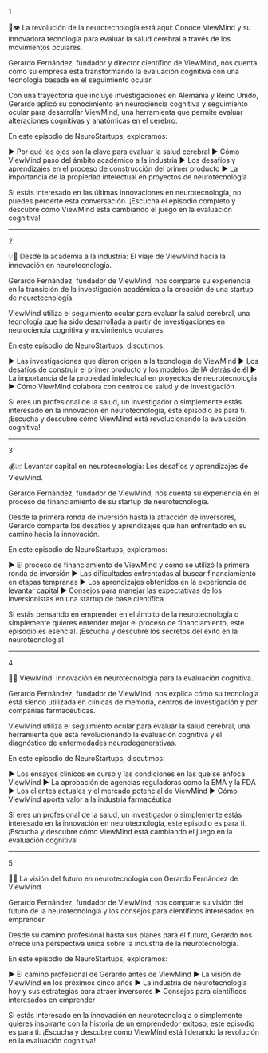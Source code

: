 1

🧠👁️ La revolución de la neurotecnología está aquí: Conoce ViewMind y su innovadora tecnología para evaluar la salud cerebral a través de los movimientos oculares.

Gerardo Fernández, fundador y director científico de ViewMind, nos cuenta cómo su empresa está transformando la evaluación cognitiva con una tecnología basada en el seguimiento ocular.

Con una trayectoria que incluye investigaciones en Alemania y Reino Unido, Gerardo aplicó su conocimiento en neurociencia cognitiva y seguimiento ocular para desarrollar ViewMind, una herramienta que permite evaluar alteraciones cognitivas y anatómicas en el cerebro.

En este episodio de NeuroStartups, exploramos:

▶️ Por qué los ojos son la clave para evaluar la salud cerebral
▶️ Cómo ViewMind pasó del ámbito académico a la industria
▶️ Los desafíos y aprendizajes en el proceso de construcción del primer producto
▶️ La importancia de la propiedad intelectual en proyectos de neurotecnología

Si estás interesado en las últimas innovaciones en neurotecnología, no puedes perderte esta conversación. ¡Escucha el episodio completo y descubre cómo ViewMind está cambiando el juego en la evaluación cognitiva!

---

2

💡🏥 Desde la academia a la industria: El viaje de ViewMind hacia la innovación en neurotecnología.

Gerardo Fernández, fundador de ViewMind, nos comparte su experiencia en la transición de la investigación académica a la creación de una startup de neurotecnología.

ViewMind utiliza el seguimiento ocular para evaluar la salud cerebral, una tecnología que ha sido desarrollada a partir de investigaciones en neurociencia cognitiva y movimientos oculares.

En este episodio de NeuroStartups, discutimos:

▶️ Las investigaciones que dieron origen a la tecnología de ViewMind
▶️ Los desafíos de construir el primer producto y los modelos de IA detrás de él
▶️ La importancia de la propiedad intelectual en proyectos de neurotecnología
▶️ Cómo ViewMind colabora con centros de salud y de investigación

Si eres un profesional de la salud, un investigador o simplemente estás interesado en la innovación en neurotecnología, este episodio es para ti. ¡Escucha y descubre cómo ViewMind está revolucionando la evaluación cognitiva!

---

3

💰📈 Levantar capital en neurotecnología: Los desafíos y aprendizajes de ViewMind.

Gerardo Fernández, fundador de ViewMind, nos cuenta su experiencia en el proceso de financiamiento de su startup de neurotecnología.

Desde la primera ronda de inversión hasta la atracción de inversores, Gerardo comparte los desafíos y aprendizajes que han enfrentado en su camino hacia la innovación.

En este episodio de NeuroStartups, exploramos:

▶️ El proceso de financiamiento de ViewMind y cómo se utilizó la primera ronda de inversión
▶️ Las dificultades enfrentadas al buscar financiamiento en etapas tempranas
▶️ Los aprendizajes obtenidos en la experiencia de levantar capital
▶️ Consejos para manejar las expectativas de los inversionistas en una startup de base científica

Si estás pensando en emprender en el ámbito de la neurotecnología o simplemente quieres entender mejor el proceso de financiamiento, este episodio es esencial. ¡Escucha y descubre los secretos del éxito en la neurotecnología!

---

4

🎯🏥 ViewMind: Innovación en neurotecnología para la evaluación cognitiva.

Gerardo Fernández, fundador de ViewMind, nos explica cómo su tecnología está siendo utilizada en clínicas de memoria, centros de investigación y por compañías farmacéuticas.

ViewMind utiliza el seguimiento ocular para evaluar la salud cerebral, una herramienta que está revolucionando la evaluación cognitiva y el diagnóstico de enfermedades neurodegenerativas.

En este episodio de NeuroStartups, discutimos:

▶️ Los ensayos clínicos en curso y las condiciones en las que se enfoca ViewMind
▶️ La aprobación de agencias reguladoras como la EMA y la FDA
▶️ Los clientes actuales y el mercado potencial de ViewMind
▶️ Cómo ViewMind aporta valor a la industria farmacéutica

Si eres un profesional de la salud, un investigador o simplemente estás interesado en la innovación en neurotecnología, este episodio es para ti. ¡Escucha y descubre cómo ViewMind está cambiando el juego en la evaluación cognitiva!

---

5

🌟🧠 La visión del futuro en neurotecnología con Gerardo Fernández de ViewMind.

Gerardo Fernández, fundador de ViewMind, nos comparte su visión del futuro de la neurotecnología y los consejos para científicos interesados en emprender.

Desde su camino profesional hasta sus planes para el futuro, Gerardo nos ofrece una perspectiva única sobre la industria de la neurotecnología.

En este episodio de NeuroStartups, exploramos:

▶️ El camino profesional de Gerardo antes de ViewMind
▶️ La visión de ViewMind en los próximos cinco años
▶️ La industria de neurotecnología hoy y sus estrategias para atraer inversores
▶️ Consejos para científicos interesados en emprender

Si estás interesado en la innovación en neurotecnología o simplemente quieres inspirarte con la historia de un emprendedor exitoso, este episodio es para ti. ¡Escucha y descubre cómo ViewMind está liderando la revolución en la evaluación cognitiva!